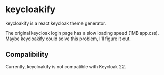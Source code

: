 # keycloakify

keycloakify is a react keycloak theme generator.

The original keycloak login page has a slow loading speed (1MB app.css).
Maybe keycloakify could solve this problem, I'll figure it out.

## Compalibility

Currently, keycloakify is not compatible with Keycloak 22.
